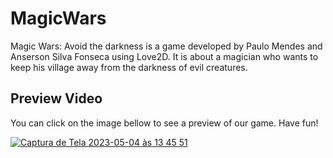 # MagicWars
Magic Wars: Avoid the darkness is a game developed by Paulo Mendes and Anserson Silva Fonseca using Love2D. It is about a magician who wants to keep his village away from the darkness of evil creatures.

## Preview Video

You can click on the image bellow to see a preview of our game. Have fun!

[![Captura de Tela 2023-05-04 às 13 45 51](https://user-images.githubusercontent.com/8633290/236270925-8c0733b1-4c5c-4063-994c-61df9fbe650c.png)](https://www.youtube.com/watch?v=pwHfY7o3LNQ)
